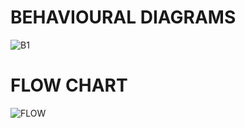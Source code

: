 # BEHAVIOURAL DIAGRAMS
![B1](https://user-images.githubusercontent.com/68106099/168480755-9cd46649-823d-44fa-bd8c-4bf3b47d6bf5.jpeg)

# FLOW CHART
![FLOW](https://user-images.githubusercontent.com/68106099/168480771-5938fd93-e9f9-4100-91ed-e7733b763cda.jpeg)
